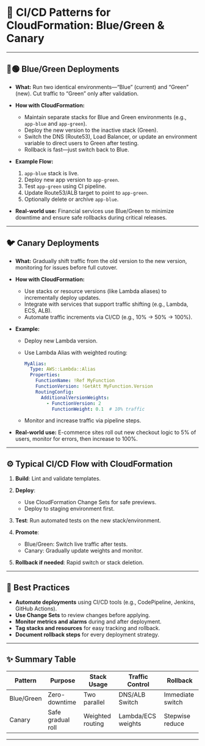 # 🚦 CI/CD Patterns for CloudFormation: Blue/Green & Canary

---

## 🔵🟢 **Blue/Green Deployments**

* **What:**
  Run two identical environments—“Blue” (current) and “Green” (new). Cut traffic to “Green” only after validation.
* **How with CloudFormation:**

  * Maintain separate stacks for Blue and Green environments (e.g., `app-blue` and `app-green`).
  * Deploy the new version to the inactive stack (Green).
  * Switch the DNS (Route53), Load Balancer, or update an environment variable to direct users to Green after testing.
  * Rollback is fast—just switch back to Blue.
* **Example Flow:**

  1. `app-blue` stack is live.
  2. Deploy new app version to `app-green`.
  3. Test `app-green` using CI pipeline.
  4. Update Route53/ALB target to point to `app-green`.
  5. Optionally delete or archive `app-blue`.
* **Real-world use:**
  Financial services use Blue/Green to minimize downtime and ensure safe rollbacks during critical releases.

---

## 🐦 **Canary Deployments**

* **What:**
  Gradually shift traffic from the old version to the new version, monitoring for issues before full cutover.
* **How with CloudFormation:**

  * Use stacks or resource versions (like Lambda aliases) to incrementally deploy updates.
  * Integrate with services that support traffic shifting (e.g., Lambda, ECS, ALB).
  * Automate traffic increments via CI/CD (e.g., 10% → 50% → 100%).
* **Example:**

  * Deploy new Lambda version.
  * Use Lambda Alias with weighted routing:

    ```yaml
    MyAlias:
      Type: AWS::Lambda::Alias
      Properties:
        FunctionName: !Ref MyFunction
        FunctionVersion: !GetAtt MyFunction.Version
        RoutingConfig:
          AdditionalVersionWeights:
            - FunctionVersion: 2
              FunctionWeight: 0.1  # 10% traffic
    ```
  * Monitor and increase traffic via pipeline steps.
* **Real-world use:**
  E-commerce sites roll out new checkout logic to 5% of users, monitor for errors, then increase to 100%.

---

## ⚙️ **Typical CI/CD Flow with CloudFormation**

1. **Build**: Lint and validate templates.
2. **Deploy**:

   * Use CloudFormation Change Sets for safe previews.
   * Deploy to staging environment first.
3. **Test**: Run automated tests on the new stack/environment.
4. **Promote**:

   * Blue/Green: Switch live traffic after tests.
   * Canary: Gradually update weights and monitor.
5. **Rollback if needed**: Rapid switch or stack deletion.

---

## 🏁 **Best Practices**

* **Automate deployments** using CI/CD tools (e.g., CodePipeline, Jenkins, GitHub Actions).
* **Use Change Sets** to review changes before applying.
* **Monitor metrics and alarms** during and after deployment.
* **Tag stacks and resources** for easy tracking and rollback.
* **Document rollback steps** for every deployment strategy.

---

## ✨ **Summary Table**

| Pattern    | Purpose           | Stack Usage      | Traffic Control    | Rollback         |
| ---------- | ----------------- | ---------------- | ------------------ | ---------------- |
| Blue/Green | Zero-downtime     | Two parallel     | DNS/ALB Switch     | Immediate switch |
| Canary     | Safe gradual roll | Weighted routing | Lambda/ECS weights | Stepwise reduce  |

---
